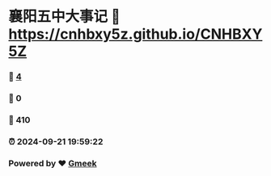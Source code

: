 # 襄阳五中大事记 :link: https://cnhbxy5z.github.io/CNHBXY5Z 
### :page_facing_up: [4](https://cnhbxy5z.github.io/CNHBXY5Z/tag.html) 
### :speech_balloon: 0 
### :hibiscus: 410 
### :alarm_clock: 2024-09-21 19:59:22 
### Powered by :heart: [Gmeek](https://github.com/Meekdai/Gmeek)

